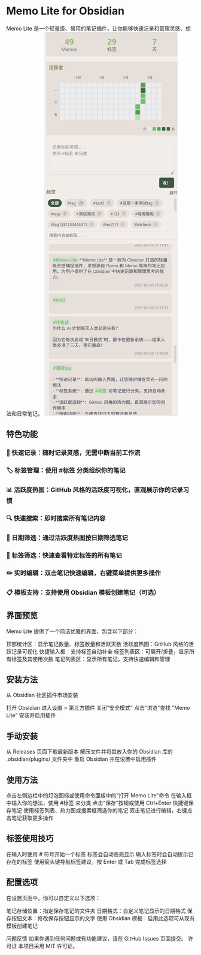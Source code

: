 # Memo Lite for Obsidian
Memo Lite 是一个轻量级、易用的笔记插件，让你能够快速记录和管理灵感、想法和日常笔记。
![memo-lite界面](https://github.com/ArtemisLin/memo-lite/blob/main/assets/memo-lite-screenshot.png)  
## 特色功能

### 📝 快速记录：随时记录灵感，无需中断当前工作流
### 🏷️ 标签管理：使用 #标签 分类组织你的笔记
### 📊 活跃度热图：GitHub 风格的活跃度可视化，直观展示你的记录习惯
### 🔍 快速搜索：即时搜索所有笔记内容
### 📅 日期筛选：通过活跃度热图按日期筛选笔记
### 📌 标签筛选：快速查看特定标签的所有笔记
### ✏️ 实时编辑：双击笔记快速编辑，右键菜单提供更多操作
### 📋 模板支持：支持使用 Obsidian 模板创建笔记（可选）

## 界面预览
Memo Lite 提供了一个简洁优雅的界面，包含以下部分：

顶部统计区：显示笔记数量、标签数量和活跃天数
活跃度热图：GitHub 风格的活跃记录可视化
快捷输入框：支持标签自动补全
标签列表区：可展开/折叠，显示所有标签及其使用次数
笔记列表区：显示所有笔记，支持快速编辑和管理

## 安装方法
从 Obsidian 社区插件市场安装

打开 Obsidian
进入设置 > 第三方插件
关闭"安全模式"
点击"浏览"查找 "Memo Lite"
安装并启用插件

## 手动安装

从 Releases 页面下载最新版本
解压文件并将其放入你的 Obsidian 库的 .obsidian/plugins/ 文件夹中
重启 Obsidian 并在设置中启用插件

## 使用方法

点击左侧边栏中的灯泡图标或使用命令面板中的"打开 Memo Lite"命令
在输入框中输入你的想法，使用 #标签 来分类
点击"保存"按钮或使用 Ctrl+Enter 快捷键保存笔记
使用标签列表、热力图或搜索框筛选你的笔记
双击笔记进行编辑，右键点击笔记获取更多操作

## 标签使用技巧

在输入时使用 # 符号开始一个标签
标签会自动高亮显示
输入标签时会自动提示已存在的标签
使用箭头键导航标签建议，按 Enter 或 Tab 完成标签选择

## 配置选项
在设置页面中，你可以自定义以下选项：

笔记存储位置：指定保存笔记的文件夹
日期格式：自定义笔记显示的日期格式
保存按钮文本：修改保存按钮显示的文字
使用 Obsidian 模板：启用此选项可从现有模板创建笔记


问题反馈
如果你遇到任何问题或有功能建议，请在 GitHub Issues 页面提交。
许可证
本项目采用 MIT 许可证。
